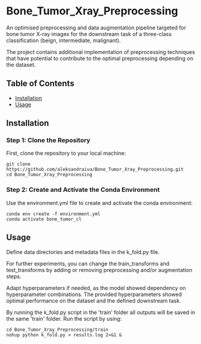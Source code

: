 # Bone_Tumor_Xray_Preprocessing

An optimised preprocessing and data augmentation pipeline targeted for bone tumor X-ray images for the downstream task of a three-class classification (beign, intermediate, malignant). 

The project contains additional implementation of preprocessing techniques that have potential to contribute to the optimal preprocessing depending on the dataset.

## Table of Contents

- [Installation](#installation)
- [Usage](#usage)

## Installation

### Step 1: Clone the Repository

First, clone the repository to your local machine:

```
git clone https://github.com/aleksandraiva/Bone_Tumor_Xray_Preprocessing.git
cd Bone_Tumor_Xray_Preprocessing
```

### Step 2: Create and Activate the Conda Environment
Use the environment.yml file to create and activate the conda environment:

```
conda env create -f environment.yml
conda activate bone_tumor_cl
```

## Usage

Define data directories and metadata files in the k_fold.py file. 

For further experiments, you can change the train_transforms and test_transforms by adding or removing preprocessing and/or augmentation steps. 

Adapt hyperparameters if needed, as the model showed dependency on hyperparameter combinations. The provided hyperparameters showed optimal performance on the dataset and the defined downstream task. 

By running the k_fold.py script in the 'train' folder all outputs will be saved in the same 'train' folder. Run the script by using:

```
cd Bone_Tumor_Xray_Preprocessing/train
nohup python k_fold.py > results.log 2>&1 &
```








